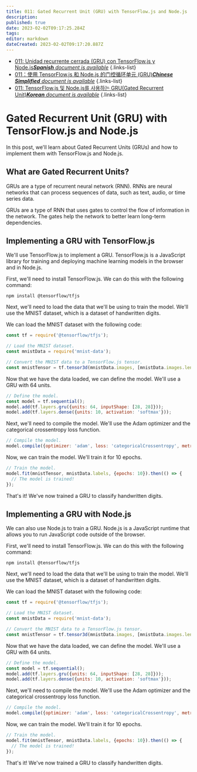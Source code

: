```yaml
---
title: 011: Gated Recurrent Unit (GRU) with TensorFlow.js and Node.js
description: 
published: true
date: 2023-02-02T09:17:25.284Z
tags: 
editor: markdown
dateCreated: 2023-02-02T09:17:20.887Z
---
```


- [011: Unidad recurrente cerrada (GRU) con TensorFlow.js y Node.js***Spanish** document is available*](/es/Knowledge-base/TensorFlow-js/Learning/011-gated-recurrent-unit-gru-with-tensorflow-js-and-node-js)
{.links-list}
- [011：使用 TensorFlow.js 和 Node.js 的门控循环单元 (GRU)***Chinese Simplified** document is available*](/zh/Knowledge-base/TensorFlow-js/Learning/011-gated-recurrent-unit-gru-with-tensorflow-js-and-node-js)
{.links-list}
- [011: TensorFlow.js 및 Node.js를 사용하는 GRU(Gated Recurrent Unit)***Korean** document is available*](/ko/Knowledge-base/TensorFlow-js/Learning/011-gated-recurrent-unit-gru-with-tensorflow-js-and-node-js)
{.links-list}


# Gated Recurrent Unit (GRU) with TensorFlow.js and Node.js

In this post, we'll learn about Gated Recurrent Units (GRUs) and how to implement them with TensorFlow.js and Node.js.

## What are Gated Recurrent Units?

GRUs are a type of recurrent neural network (RNN). RNNs are neural networks that can process sequences of data, such as text, audio, or time series data.

GRUs are a type of RNN that uses gates to control the flow of information in the network. The gates help the network to better learn long-term dependencies.

## Implementing a GRU with TensorFlow.js

We'll use TensorFlow.js to implement a GRU. TensorFlow.js is a JavaScript library for training and deploying machine learning models in the browser and in Node.js.

First, we'll need to install TensorFlow.js. We can do this with the following command:

```
npm install @tensorflow/tfjs
```

Next, we'll need to load the data that we'll be using to train the model. We'll use the MNIST dataset, which is a dataset of handwritten digits.

We can load the MNIST dataset with the following code:

```javascript
const tf = require('@tensorflow/tfjs');

// Load the MNIST dataset.
const mnistData = require('mnist-data');

// Convert the MNIST data to a TensorFlow.js tensor.
const mnistTensor = tf.tensor3d(mnistData.images, [mnistData.images.length, 28, 28]);
```

Now that we have the data loaded, we can define the model. We'll use a GRU with 64 units.

```javascript
// Define the model.
const model = tf.sequential();
model.add(tf.layers.gru({units: 64, inputShape: [28, 28]}));
model.add(tf.layers.dense({units: 10, activation: 'softmax'}));
```

Next, we'll need to compile the model. We'll use the Adam optimizer and the categorical crossentropy loss function.

```javascript
// Compile the model.
model.compile({optimizer: 'adam', loss: 'categoricalCrossentropy', metrics: ['accuracy']});
```

Now, we can train the model. We'll train it for 10 epochs.

```javascript
// Train the model.
model.fit(mnistTensor, mnistData.labels, {epochs: 10}).then(() => {
  // The model is trained!
});
```

That's it! We've now trained a GRU to classify handwritten digits.

## Implementing a GRU with Node.js

We can also use Node.js to train a GRU. Node.js is a JavaScript runtime that allows you to run JavaScript code outside of the browser.

First, we'll need to install TensorFlow.js. We can do this with the following command:

```
npm install @tensorflow/tfjs
```

Next, we'll need to load the data that we'll be using to train the model. We'll use the MNIST dataset, which is a dataset of handwritten digits.

We can load the MNIST dataset with the following code:

```javascript
const tf = require('@tensorflow/tfjs');

// Load the MNIST dataset.
const mnistData = require('mnist-data');

// Convert the MNIST data to a TensorFlow.js tensor.
const mnistTensor = tf.tensor3d(mnistData.images, [mnistData.images.length, 28, 28]);
```

Now that we have the data loaded, we can define the model. We'll use a GRU with 64 units.

```javascript
// Define the model.
const model = tf.sequential();
model.add(tf.layers.gru({units: 64, inputShape: [28, 28]}));
model.add(tf.layers.dense({units: 10, activation: 'softmax'}));
```

Next, we'll need to compile the model. We'll use the Adam optimizer and the categorical crossentropy loss function.

```javascript
// Compile the model.
model.compile({optimizer: 'adam', loss: 'categoricalCrossentropy', metrics: ['accuracy']});
```

Now, we can train the model. We'll train it for 10 epochs.

```javascript
// Train the model.
model.fit(mnistTensor, mnistData.labels, {epochs: 10}).then(() => {
  // The model is trained!
});
```

That's it! We've now trained a GRU to classify handwritten digits.